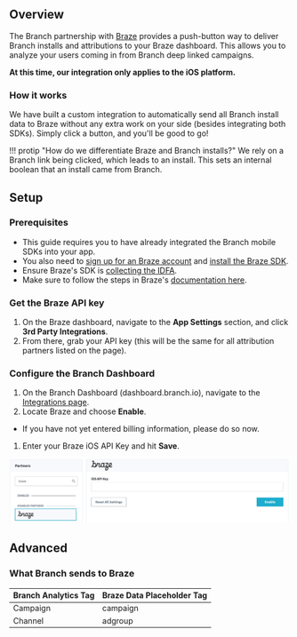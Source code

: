 ## Overview

The Branch partnership with [Braze](https://www.braze.com) provides a push-button way to deliver Branch installs and attributions to your Braze dashboard. This allows you to analyze your users coming in from Branch deep linked campaigns.

**At this time, our integration only applies to the iOS platform.**

### How it works

We have built a custom integration to automatically send all Branch install data to Braze without any extra work on your side (besides integrating both SDKs). Simply click a button, and you'll be good to go!

!!! protip "How do we differentiate Braze and Branch installs?"
    We rely on a Branch link being clicked, which leads to an install. This sets an internal boolean that an install came from Branch.

## Setup

### Prerequisites

- This guide requires you to have already integrated the Branch mobile SDKs into your app.
- You also need to [sign up for an Braze account](https://dashboard.braze.com/developers/sign_up) and [install the Braze SDK](https://documentation.braze.com/).
- Ensure Braze's SDK is [collecting the IDFA](https://documentation.braze.com/iOS/#optional-idfa-collection).
- Make sure to follow the steps in Braze's [documentation here](https://www.braze.com/documentation/Partner_Integrations/#branch).

### Get the Braze API key

1. On the Braze dashboard, navigate to the **App Settings** section, and click **3rd Party Integrations**.
1. From there, grab your API key (this will be the same for all attribution partners listed on the page).


### Configure the Branch Dashboard

1. On the Branch Dashboard (dashboard.branch.io), navigate to the [Integrations page](https://dashboard.branch.io/integrations).
1. Locate Braze and choose **Enable**.
  * If you have not yet entered billing information, please do so now.
1. Enter your Braze iOS API Key and hit **Save**.

![image](/img/pages/integrations/braze/braze.jpg)

## Advanced

### What Branch sends to Braze

Branch Analytics Tag | Braze Data Placeholder Tag
--- | ---
Campaign | campaign
Channel | adgroup
